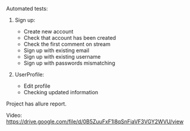 Automated tests:

1) Sign up:
	- Create new account
	- Check that account has been created
	- Check the first comment on stream
	- Sign up with existing email
	- Sign up with existing username
	- Sign up with passwords mismatching

2) UserProfile:
	- Edit profile
	- Checking updated information

Project has allure report.

Video:
https://drive.google.com/file/d/0B5ZuuFxF1l8qSnFiaVF3VGY2WVU/view
